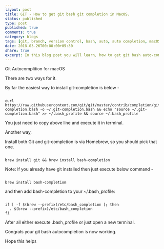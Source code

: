 ```yaml
---
layout: post
title: GIT - How to get git bash git completion in MacOS.
status: published
type: post
published: true
comments: true
category: blogs
tags: [git, branch, version control, bash, auto, auto completion, macOS]
date: 2018-03-26T00:00:00+05:30
share: true
excerpt: In this blog post you will learn, how to get git bash auto-completion in MacOS.
---
```


Git Autocomplition for macOS

There are two ways for it.

By far the easiest way to install git-completion is below -

```

curl https://raw.githubusercontent.com/git/git/master/contrib/completion/git-completion.bash -o ~/.git-completion.bash && echo "source ~/.git-completion.bash" >> ~/.bash_profile && source ~/.bash_profile

```

You just need to copy above line and execute it in terminal.


Another way,

Install both Git and git-completion is via Homebrew, so you should pick that one.

```
 
brew install git && brew install bash-completion

```

Note: If you already have git installed then just execute below command -

```
 
brew install bash-completion

```

and then add bash-completion to your ~/.bash_profile:

```

if [ -f $(brew --prefix)/etc/bash_completion ]; then
  . $(brew --prefix)/etc/bash_completion
fi

```

After all either execute .bash_profile or just open a new terminal.

Congrats your git bash autocompletion is now working.

Hope this helps